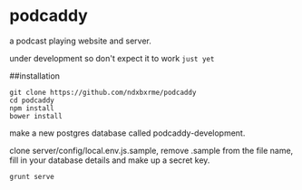 podcaddy
========
a podcast playing website and server. 

under development so don't expect it to work `just yet`

##installation

```
git clone https://github.com/ndxbxrme/podcaddy
cd podcaddy
npm install
bower install
```

make a new postgres database called podcaddy-development.

clone server/config/local.env.js.sample, remove .sample from the file name, fill in your database details and make up a secret key.

```
grunt serve
```

